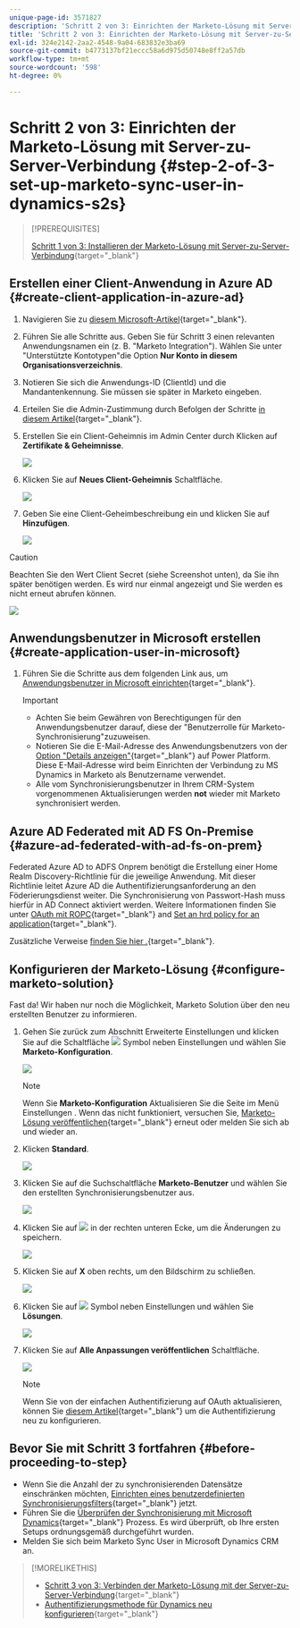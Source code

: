 ```yaml
---
unique-page-id: 3571827
description: 'Schritt 2 von 3: Einrichten der Marketo-Lösung mit Server-zu-Server-Verbindung - Marketo Docs - Produktdokumentation'
title: 'Schritt 2 von 3: Einrichten der Marketo-Lösung mit Server-zu-Server-Verbindung'
exl-id: 324e2142-2aa2-4548-9a04-683832e3ba69
source-git-commit: b4773137bf21eccc58a6d975d50748e8ff2a57db
workflow-type: tm+mt
source-wordcount: '598'
ht-degree: 0%

---
```


# Schritt 2 von 3: Einrichten der Marketo-Lösung mit Server-zu-Server-Verbindung {#step-2-of-3-set-up-marketo-sync-user-in-dynamics-s2s}

>[!PREREQUISITES]
>
>[Schritt 1 von 3: Installieren der Marketo-Lösung mit Server-zu-Server-Verbindung](/help/marketo/product-docs/crm-sync/microsoft-dynamics-sync/sync-setup/microsoft-dynamics-365-with-s2s-connection/step-1-of-3-install.md){target="_blank"}

## Erstellen einer Client-Anwendung in Azure AD {#create-client-application-in-azure-ad}

1. Navigieren Sie zu [diesem Microsoft-Artikel](https://docs.microsoft.com/en-us/powerapps/developer/common-data-service/walkthrough-register-app-azure-active-directory#create-an-application-registration){target="_blank"}.

1. Führen Sie alle Schritte aus. Geben Sie für Schritt 3 einen relevanten Anwendungsnamen ein (z. B. &quot;Marketo Integration&quot;). Wählen Sie unter &quot;Unterstützte Kontotypen&quot;die Option **Nur Konto in diesem Organisationsverzeichnis**.

1. Notieren Sie sich die Anwendungs-ID (ClientId) und die Mandantenkennung. Sie müssen sie später in Marketo eingeben.

1. Erteilen Sie die Admin-Zustimmung durch Befolgen der Schritte [in diesem Artikel](/help/marketo/product-docs/crm-sync/microsoft-dynamics-sync/sync-setup/grant-consent-for-client-id-and-app-registration.md){target="_blank"}.

1. Erstellen Sie ein Client-Geheimnis im Admin Center durch Klicken auf **Zertifikate &amp; Geheimnisse**.

   ![](assets/step-2-of-3-set-up-marketo-sync-user-in-dynamics-s2s-1.png)

1. Klicken Sie auf **Neues Client-Geheimnis** Schaltfläche.

   ![](assets/step-2-of-3-set-up-marketo-sync-user-in-dynamics-s2s-2.png)

1. Geben Sie eine Client-Geheimbeschreibung ein und klicken Sie auf **Hinzufügen**.

   ![](assets/step-2-of-3-set-up-marketo-sync-user-in-dynamics-s2s-3.png)

>[!CAUTION]
>
>Beachten Sie den Wert Client Secret (siehe Screenshot unten), da Sie ihn später benötigen werden. Es wird nur einmal angezeigt und Sie werden es nicht erneut abrufen können.

![](assets/step-2-of-3-set-up-marketo-sync-user-in-dynamics-s2s-4.png)

## Anwendungsbenutzer in Microsoft erstellen {#create-application-user-in-microsoft}

1. Führen Sie die Schritte aus dem folgenden Link aus, um [Anwendungsbenutzer in Microsoft einrichten](https://docs.microsoft.com/en-us/powerapps/developer/common-data-service/use-single-tenant-server-server-authentication#application-user-creation){target="_blank"}.

   >[!IMPORTANT]
   >
   >* Achten Sie beim Gewähren von Berechtigungen für den Anwendungsbenutzer darauf, diese der &quot;Benutzerrolle für Marketo-Synchronisierung&quot;zuzuweisen.
   >* Notieren Sie die E-Mail-Adresse des Anwendungsbenutzers von der [Option &quot;Details anzeigen&quot;](https://docs.microsoft.com/en-us/power-platform/admin/manage-application-users#view-or-edit-the-details-of-an-application-user){target="_blank"} auf Power Platform. Diese E-Mail-Adresse wird beim Einrichten der Verbindung zu MS Dynamics in Marketo als Benutzername verwendet.
   >* Alle vom Synchronisierungsbenutzer in Ihrem CRM-System vorgenommenen Aktualisierungen werden **not** wieder mit Marketo synchronisiert werden.


## Azure AD Federated mit AD FS On-Premise {#azure-ad-federated-with-ad-fs-on-prem}

Federated Azure AD to ADFS Onprem benötigt die Erstellung einer Home Realm Discovery-Richtlinie für die jeweilige Anwendung. Mit dieser Richtlinie leitet Azure AD die Authentifizierungsanforderung an den Föderierungsdienst weiter. Die Synchronisierung von Passwort-Hash muss hierfür in AD Connect aktiviert werden. Weitere Informationen finden Sie unter [OAuth mit ROPC](https://docs.microsoft.com/en-us/azure/active-directory/develop/v2-oauth-ropc){target="_blank"} and [Set an hrd policy for an application](https://docs.microsoft.com/en-us/azure/active-directory/manage-apps/configure-authentication-for-federated-users-portal#example-set-an-hrd-policy-for-an-application){target="_blank"}.

Zusätzliche Verweise [finden Sie hier .](https://docs.microsoft.com/en-us/azure/active-directory/reports-monitoring/concept-all-sign-ins#:~:text=Interactive%20user%20sign%2Dins%20are,as%20the%20Microsoft%20Authenticator%20app.&amp;text=This%20report%20also%20include%20federated,are%20federated%20to%20Azure%20AD.){target="_blank"}.

## Konfigurieren der Marketo-Lösung {#configure-marketo-solution}

Fast da! Wir haben nur noch die Möglichkeit, Marketo Solution über den neu erstellten Benutzer zu informieren.

1. Gehen Sie zurück zum Abschnitt Erweiterte Einstellungen und klicken Sie auf die Schaltfläche ![](assets/image2015-5-13-15-3a49-3a19.png) Symbol neben Einstellungen und wählen Sie **Marketo-Konfiguration**.

   ![](assets/fourteen.png)

   >[!NOTE]
   >
   >Wenn Sie **Marketo-Konfiguration** Aktualisieren Sie die Seite im Menü Einstellungen . Wenn das nicht funktioniert, versuchen Sie, [Marketo-Lösung veröffentlichen](/help/marketo/product-docs/crm-sync/microsoft-dynamics-sync/sync-setup/microsoft-dynamics-365-with-s2s-connection/step-1-of-3-install.md){target="_blank"} erneut oder melden Sie sich ab und wieder an.

1. Klicken **Standard**.

   ![](assets/fifteen.png)

1. Klicken Sie auf die Suchschaltfläche **Marketo-Benutzer** und wählen Sie den erstellten Synchronisierungsbenutzer aus.

   ![](assets/sixteen.png)

1. Klicken Sie auf ![](assets/image2015-3-13-15-3a10-3a11.png) in der rechten unteren Ecke, um die Änderungen zu speichern.

   ![](assets/image2015-3-13-15-3a3-3a3.png)

1. Klicken Sie auf **X** oben rechts, um den Bildschirm zu schließen.

   ![](assets/seventeen.png)

1. Klicken Sie auf ![](assets/image2015-5-13-15-3a49-3a19-1.png) Symbol neben Einstellungen und wählen Sie **Lösungen**.

   ![](assets/eighteen.png)

1. Klicken Sie auf **Alle Anpassungen veröffentlichen** Schaltfläche.

   ![](assets/nineteen.png)

   >[!NOTE]
   >
   >Wenn Sie von der einfachen Authentifizierung auf OAuth aktualisieren, können Sie [diesem Artikel](/help/marketo/product-docs/crm-sync/microsoft-dynamics-sync/sync-setup/reconfigure-dynamics-authentication-method.md){target="_blank"} um die Authentifizierung neu zu konfigurieren.

## Bevor Sie mit Schritt 3 fortfahren {#before-proceeding-to-step}

* Wenn Sie die Anzahl der zu synchronisierenden Datensätze einschränken möchten, [Einrichten eines benutzerdefinierten Synchronisierungsfilters](/help/marketo/product-docs/crm-sync/microsoft-dynamics-sync/create-a-custom-dynamics-sync-filter.md){target="_blank"} jetzt.
* Führen Sie die [Überprüfen der Synchronisierung mit Microsoft Dynamics](/help/marketo/product-docs/crm-sync/microsoft-dynamics-sync/sync-setup/validate-microsoft-dynamics-sync.md){target="_blank"} Prozess. Es wird überprüft, ob Ihre ersten Setups ordnungsgemäß durchgeführt wurden.
* Melden Sie sich beim Marketo Sync User in Microsoft Dynamics CRM an.

>[!MORELIKETHIS]
>
>* [Schritt 3 von 3: Verbinden der Marketo-Lösung mit der Server-zu-Server-Verbindung](/help/marketo/product-docs/crm-sync/microsoft-dynamics-sync/sync-setup/microsoft-dynamics-365-with-s2s-connection/step-3-of-3-connect.md){target="_blank"}
>* [Authentifizierungsmethode für Dynamics neu konfigurieren](/help/marketo/product-docs/crm-sync/microsoft-dynamics-sync/sync-setup/reconfigure-dynamics-authentication-method.md){target="_blank"}

